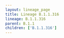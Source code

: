 ```yaml
---
layout: lineage_page
title: Lineage B.1.1.316
lineage: B.1.1.316
parent: B.1.1
children: ['B.1.1.316']
---
```

